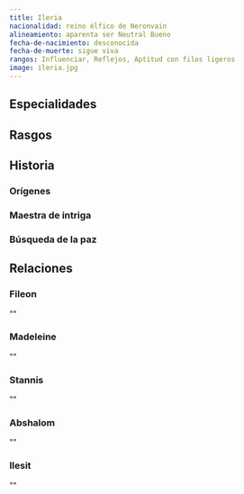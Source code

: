 ```yaml
---
title: Ileria
nacionalidad: reino élfico de Neronvain
alineamiento: aparenta ser Neutral Bueno
fecha-de-nacimiento: desconocida
fecha-de-muerte: sigue viva
rangos: Influenciar, Reflejos, Aptitud con filos ligeros
image: ileria.jpg
---
```


## Especialidades



## Rasgos



## Historia

### Orígenes



### Maestra de intriga



### Búsqueda de la paz



## Relaciones

### Fileon

""

### Madeleine

""

### Stannis

""

### Abshalom

""

### Ilesit

"" 
